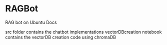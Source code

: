 # RAGBot
RAG bot on Ubuntu Docs

src folder contains the chatbot implementations
vectorDBcreation notebook contains the vectorDB creation code using chromaDB


